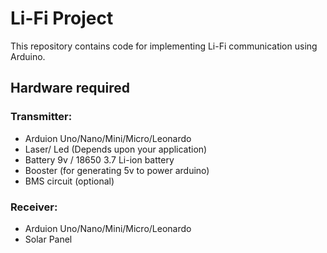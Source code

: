 # Li-Fi Project
This repository contains code for implementing Li-Fi communication using Arduino.

## Hardware required 
### Transmitter:
- Arduion Uno/Nano/Mini/Micro/Leonardo
- Laser/ Led (Depends upon your application)
- Battery 9v / 18650 3.7 Li-ion battery
- Booster (for generating 5v to power arduino)
- BMS circuit (optional)


### Receiver:
- Arduion Uno/Nano/Mini/Micro/Leonardo
- Solar Panel


